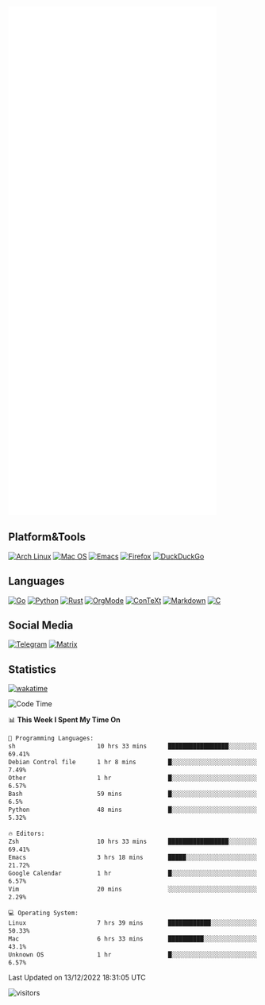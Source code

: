 ![Metrics](https://github.com/SteamedFish/SteamedFish/blob/master/github-metrics.svg)

## Platform&Tools

[![Arch Linux](https://img.shields.io/badge/ArchLinux-1793D1?logo=arch-linux&logoColor=fff&style=flat-square)](https://archlinux.org/)
[![Mac OS](https://img.shields.io/badge/MacOS-000000?style=flat-square&logo=macos&logoColor=F0F0F0)](https://www.apple.com/macos/)
[![Emacs](https://img.shields.io/badge/Emacs-%237F5AB6.svg?&style=flat-square&logo=gnu-emacs&logoColor=white)](https://www.gnu.org/software/emacs/)
[![Firefox](https://img.shields.io/badge/Firefox-FF7139?style=flat-square&logo=Firefox-Browser&logoColor=white)](https://firefox.com/)
[![DuckDuckGo](https://img.shields.io/badge/DuckDuckGo-DE5833?style=flat-square&logo=DuckDuckGo&logoColor=white)](https://duckduckgo.com/)

## Languages

[![Go](https://img.shields.io/badge/Golang-%2300ADD8.svg?style=flat-square&logo=go&logoColor=white)](https://golang.org/)
[![Python](https://img.shields.io/badge/Python-3670A0?style=flat-square&logo=python&logoColor=ffdd54)](https://www.python.org/)
[![Rust](https://img.shields.io/badge/Rust-%23000000.svg?style=flat-square&logo=rust&logoColor=white)](https://www.rust-lang.org/)
[![OrgMode](https://img.shields.io/badge/OrgMode-%23000000.svg?style=flat-square&logo=org&logoColor=white)](https://orgmode.org/)
[![ConTeXt](https://img.shields.io/badge/ConTeXt-%23008080.svg?style=flat-square&logo=latex&logoColor=white)](https://contextgarden.net/)
[![Markdown](https://img.shields.io/badge/MarkDown-%23000000.svg?style=flat-square&logo=markdown&logoColor=white)](https://daringfireball.net/projects/markdown/)
[![C](https://img.shields.io/badge/C-%2300599C.svg?style=flat-square&logo=c&logoColor=white)](https://www.iso.org/standard/74528.html)

## Social Media
[![Telegram](https://img.shields.io/badge/SteamedFish-2CA5E0?style=social&logo=telegram&logoColor=white)](https://t.me/SteamedFish)
[![Matrix](https://img.shields.io/badge/SteamedFish-2CA5E0?style=social&logo=matrix&logoColor=black)](https://matrix.to/#/@i:steamedfish.org)

## Statistics
[![wakatime](https://wakatime.com/badge/user/168280d6-fcf2-4b4f-ad3a-dc4612f35b38.svg)](https://wakatime.com/@168280d6-fcf2-4b4f-ad3a-dc4612f35b38)

<!--START_SECTION:waka-->
![Code Time](http://img.shields.io/badge/Code%20Time-2%2C213%20hrs%2057%20mins-blue)

📊 **This Week I Spent My Time On** 

```text
💬 Programming Languages: 
sh                       10 hrs 33 mins      █████████████████░░░░░░░░   69.41% 
Debian Control file      1 hr 8 mins         █░░░░░░░░░░░░░░░░░░░░░░░░   7.49% 
Other                    1 hr                █░░░░░░░░░░░░░░░░░░░░░░░░   6.57% 
Bash                     59 mins             █░░░░░░░░░░░░░░░░░░░░░░░░   6.5% 
Python                   48 mins             █░░░░░░░░░░░░░░░░░░░░░░░░   5.32%

🔥 Editors: 
Zsh                      10 hrs 33 mins      █████████████████░░░░░░░░   69.41% 
Emacs                    3 hrs 18 mins       █████░░░░░░░░░░░░░░░░░░░░   21.72% 
Google Calendar          1 hr                █░░░░░░░░░░░░░░░░░░░░░░░░   6.57% 
Vim                      20 mins             ░░░░░░░░░░░░░░░░░░░░░░░░░   2.29%

💻 Operating System: 
Linux                    7 hrs 39 mins       ████████████░░░░░░░░░░░░░   50.33% 
Mac                      6 hrs 33 mins       ██████████░░░░░░░░░░░░░░░   43.1% 
Unknown OS               1 hr                █░░░░░░░░░░░░░░░░░░░░░░░░   6.57%

```


 Last Updated on 13/12/2022 18:31:05 UTC
<!--END_SECTION:waka-->

![visitors](https://visitor-badge.laobi.icu/badge?page_id=SteamedFish.SteamedFish)
